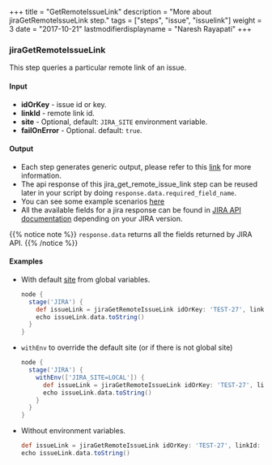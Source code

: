 +++
title = "GetRemoteIssueLink"
description = "More about jiraGetRemoteIssueLink step."
tags = ["steps", "issue", "issuelink"]
weight = 3
date = "2017-10-21"
lastmodifierdisplayname = "Naresh Rayapati"
+++

### jiraGetRemoteIssueLink

This step queries a particular remote link of an issue.

#### Input

* **idOrKey** - issue id or key.
* **linkId** - remote link id.
* **site** - Optional, default: `JIRA_SITE` environment variable.
* **failOnError** - Optional. default: `true`.

#### Output

* Each step generates generic output, please refer to this [link](config.html#common-response--error-handling) for more information.
* The api response of this jira_get_remote_issue_link step can be reused later in your script by doing `response.data.required_field_name`.
* You can see some example scenarios [here](https://jenkinsci.github.io/jira-steps-plugin/common_usages.html)
* All the available fields for a jira response can be found in [JIRA API documentation](https://docs.atlassian.com/jira/REST/) depending on your JIRA version.

{{% notice note %}}
`response.data` returns all the fields returned by JIRA API.
{{% /notice %}}

#### Examples

* With default [site](config#environment-variables) from global variables.

    ```groovy
    node {
      stage('JIRA') {
        def issueLink = jiraGetRemoteIssueLink idOrKey: 'TEST-27', linkId: '10000'
        echo issueLink.data.toString()
      }
    }
    ```
* `withEnv` to override the default site (or if there is not global site)

    ```groovy
    node {
      stage('JIRA') {
        withEnv(['JIRA_SITE=LOCAL']) {
          def issueLink = jiraGetRemoteIssueLink idOrKey: 'TEST-27', linkId: '10000'
          echo issueLink.data.toString()
        }
      }
    }
    ```
* Without environment variables.

    ```groovy
    def issueLink = jiraGetRemoteIssueLink idOrKey: 'TEST-27', linkId: '10000', site: 'LOCAL', failOnError: false
    echo issueLink.data.toString()
    ```
